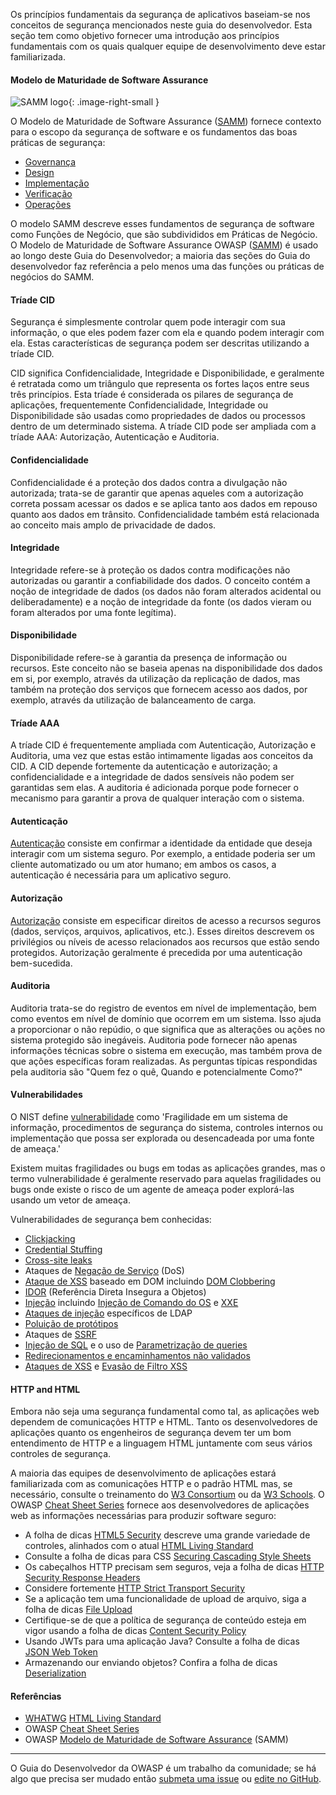 Os princípios fundamentais da segurança de aplicativos baseiam-se nos conceitos
de segurança mencionados neste guia do desenvolvedor.
Esta seção tem como objetivo fornecer uma introdução aos princípios fundamentais
com os quais qualquer equipe de desenvolvimento deve estar familiarizada.

#### Modelo de Maturidade de Software Assurance

![SAMM logo](../../assets/images/logos/samm.png "OWASP SAMM"){: .image-right-small }

O Modelo de Maturidade de Software Assurance ([SAMM][samm]) fornece contexto para o escopo da segurança de software
e os fundamentos das boas práticas de segurança:

* [Governança][sammg]
* [Design][sammd]
* [Implementação][sammi]
* [Verificação][sammv]
* [Operações][sammo]

O modelo SAMM descreve esses fundamentos de segurança de software como Funções de Negócio,
que são subdivididos em Práticas de Negócio.
O Modelo de Maturidade de Software Assurance OWASP ([SAMM][samm]) é usado ao longo deste Guia do Desenvolvedor;
a maioria das seções do Guia do desenvolvedor faz referência a pelo menos uma das funções ou práticas de negócios do SAMM.

#### Tríade CID

Segurança é simplesmente controlar quem pode interagir com sua informação,
o que eles podem fazer com ela e quando podem interagir com ela.
Estas características de segurança podem ser descritas utilizando a tríade CID.

CID significa Confidencialidade, Integridade e Disponibilidade,
e geralmente é retratada como um triângulo que representa os fortes laços entre seus três princípios.
Esta tríade é considerada os pilares de segurança de aplicações,
frequentemente Confidencialidade, Integridade ou Disponibilidade são usadas como propriedades
de dados ou processos dentro de um determinado sistema.
A tríade CID pode ser ampliada com a tríade AAA: Autorização, Autenticação e Auditoria.

#### Confidencialidade

Confidencialidade é a proteção dos dados contra a divulgação não autorizada;
trata-se de garantir que apenas aqueles com a autorização correta possam acessar os dados
e se aplica tanto aos dados em repouso quanto aos dados em trânsito.
Confidencialidade também está relacionada ao conceito mais amplo de privacidade de dados.

#### Integridade

Integridade refere-se à proteção os dados contra modificações não autorizadas ou garantir a confiabilidade dos dados.
O conceito contém a noção de integridade de dados (os dados não foram alterados acidental ou deliberadamente)
e a noção de integridade da fonte (os dados vieram ou foram alterados por uma fonte legítima).

#### Disponibilidade

Disponibilidade refere-se à garantia da presença de informação ou recursos.
Este conceito não se baseia apenas na disponibilidade dos dados em si, por exemplo,
através da utilização da replicação de dados,
mas também na proteção dos serviços que fornecem acesso aos dados, por exemplo,
através da utilização de balanceamento de carga.

#### Tríade AAA

A tríade CID é frequentemente ampliada com Autenticação, Autorização e Auditoria,
uma vez que estas estão intimamente ligadas aos conceitos da CID.
A CID depende fortemente da autenticação e autorização;
a confidencialidade e a integridade de dados sensíveis não podem ser garantidas sem elas.
A auditoria é adicionada porque pode fornecer o mecanismo para garantir a prova de qualquer interação com o sistema.

#### Autenticação

[Autenticação][csauthn] consiste em confirmar a identidade da entidade que deseja interagir com um sistema seguro.
Por exemplo, a entidade poderia ser um cliente automatizado ou um ator humano;
em ambos os casos, a autenticação é necessária para um aplicativo seguro.

#### Autorização

[Autorização][csauthz] consiste em especificar direitos de acesso a recursos
seguros (dados, serviços, arquivos, aplicativos, etc.).
Esses direitos descrevem os privilégios ou níveis de acesso relacionados aos recursos que estão sendo protegidos.
Autorização geralmente é precedida por uma autenticação bem-sucedida.

#### Auditoria

Auditoria trata-se do registro de eventos em nível de implementação,
bem como eventos em nível de domínio que ocorrem em um sistema.
Isso ajuda a proporcionar o não repúdio, o que significa que as alterações ou ações no sistema protegido são inegáveis.
Auditoria pode fornecer não apenas informações técnicas sobre o sistema em execução,
mas também prova de que ações específicas foram realizadas.
As perguntas típicas respondidas pela auditoria são "Quem fez o quê, Quando e potencialmente Como?"

#### Vulnerabilidades

O NIST define [vulnerabilidade][nistvuln] como 'Fragilidade em um sistema de informação, procedimentos de
segurança do sistema, controles internos ou implementação que possa ser explorada ou desencadeada por uma fonte de ameaça.'

Existem muitas fragilidades ou bugs em todas as aplicações grandes, mas o termo vulnerabilidade é geralmente reservado
para aquelas fragilidades ou bugs onde existe o risco de um agente de ameaça poder explorá-las usando um vetor de ameaça.

Vulnerabilidades de segurança bem conhecidas:

* [Clickjacking][csclick]
* [Credential Stuffing][cscreds]
* [Cross-site leaks][csxsleaks]
* Ataques de [Negação de Serviço][csdos] (DoS)
* [Ataque de XSS][csdom] baseado em DOM incluindo [DOM Clobbering][csdomclub]
* [IDOR][csidor] (Referência Direta Insegura a Objetos)
* [Injeção][csinjection] incluindo [Injeção de Comando do OS][csosinjection] e [XXE][csxxe]
* [Ataques de injeção][csldap] específicos de LDAP
* [Poluição de protótipos][csproto]
* Ataques de [SSRF][csssrf]
* [Injeção de SQL][cssql] e o uso de [Parametrização de queries][csquery]
* [Redirecionamentos e encaminhamentos não validados][csredirect]
* [Ataques de XSS][csxss] e [Evasão de Filtro XSS][csxssevade]

#### HTTP and HTML

Embora não seja uma segurança fundamental como tal, as aplicações web dependem de comunicações HTTP e HTML.
Tanto os desenvolvedores de aplicações quanto os engenheiros de segurança devem ter um bom entendimento de HTTP
e a linguagem HTML juntamente com seus vários controles de segurança.

A maioria das equipes de desenvolvimento de aplicações estará familiarizada com as comunicações HTTP e o padrão HTML
mas, se necessário, consulte o treinamento do [W3 Consortium][w3consortium] ou da [W3 Schools][w3schools].
O OWASP [Cheat Sheet Series][cheatsheets] fornece aos desenvolvedores de aplicações web as informações
necessárias para produzir software seguro:

* A folha de dicas [HTML5 Security][cshtml5] descreve uma grande variedade de controles,
  alinhados com o atual [HTML Living Standard][htmlliving]
* Consulte a folha de dicas para CSS [Securing Cascading Style Sheets][cscss]
* Os cabeçalhos HTTP precisam sem seguros, veja a folha de dicas [HTTP Security Response Headers][csheaders]
* Considere fortemente [HTTP Strict Transport Security][csstrict]
* Se a aplicação tem uma funcionalidade de upload de arquivo, siga a folha de dicas [File Upload][csfile]
* Certifique-se de que a política de segurança de conteúdo esteja em vigor usando
  a folha de dicas [Content Security Policy][cscsp]
* Usando JWTs para uma aplicação Java? Consulte a folha de dicas [JSON Web Token][csjwt]
* Armazenando our enviando objetos? Confira a folha de dicas [Deserialization][csserial]

#### Referências

* [WHATWG][whatwg] [HTML Living Standard][htmlliving]
* OWASP [Cheat Sheet Series][cheatsheets]
* OWASP [Modelo de Maturidade de Software Assurance][samm] (SAMM)

----

O Guia do Desenvolvedor da OWASP é um trabalho da comunidade; se há algo que precisa ser mudado
então [submeta uma issue][issue0401] ou [edite no GitHub][edit0401].

[cheatsheets]: https://cheatsheetseries.owasp.org/
[csclick]: https://cheatsheetseries.owasp.org/cheatsheets/Clickjacking_Defense_Cheat_Sheet
[cscreds]: https://cheatsheetseries.owasp.org/cheatsheets/Credential_Stuffing_Prevention_Cheat_Sheet
[cscsp]: https://cheatsheetseries.owasp.org/cheatsheets/Content_Security_Policy_Cheat_Sheet
[cscss]: https://cheatsheetseries.owasp.org/cheatsheets/Securing_Cascading_Style_Sheets_Cheat_Sheet
[csdom]: https://cheatsheetseries.owasp.org/cheatsheets/DOM_based_XSS_Prevention_Cheat_Sheet
[csdomclub]: https://cheatsheetseries.owasp.org/cheatsheets/DOM_Clobbering_Prevention_Cheat_Sheet
[csdos]: https://cheatsheetseries.owasp.org/cheatsheets/Denial_of_Service_Cheat_Sheet
[csidor]: https://cheatsheetseries.owasp.org/cheatsheets/Insecure_Direct_Object_Reference_Prevention_Cheat_Sheet
[csinjection]: https://cheatsheetseries.owasp.org/cheatsheets/Injection_Prevention_Cheat_Sheet
[csosinjection]: https://cheatsheetseries.owasp.org/cheatsheets/OS_Command_Injection_Defense_Cheat_Sheet
[csldap]: https://cheatsheetseries.owasp.org/cheatsheets/LDAP_Injection_Prevention_Cheat_Sheet
[csproto]: https://cheatsheetseries.owasp.org/cheatsheets/Prototype_Pollution_Prevention_Cheat_Sheet
[csauthn]: https://cheatsheetseries.owasp.org/cheatsheets/Authentication_Cheat_Sheet
[csauthz]: https://cheatsheetseries.owasp.org/cheatsheets/Authorization_Cheat_Sheet
[csfile]: https://cheatsheetseries.owasp.org/cheatsheets/File_Upload_Cheat_Sheet
[csheaders]: https://cheatsheetseries.owasp.org/cheatsheets/HTTP_Headers_Cheat_Sheet
[cshtml5]: https://cheatsheetseries.owasp.org/cheatsheets/HTML5_Security_Cheat_Sheet
[csjwt]: https://cheatsheetseries.owasp.org/cheatsheets/JSON_Web_Token_for_Java_Cheat_Sheet
[csredirect]: https://cheatsheetseries.owasp.org/cheatsheets/Unvalidated_Redirects_and_Forwards_Cheat_Sheet
[csserial]: https://cheatsheetseries.owasp.org/cheatsheets/Deserialization_Cheat_Sheet
[cssql]: https://cheatsheetseries.owasp.org/cheatsheets/SQL_Injection_Prevention_Cheat_Sheet
[csquery]: https://cheatsheetseries.owasp.org/cheatsheets/Query_Parameterization_Cheat_Sheet
[csssrf]:  https://cheatsheetseries.owasp.org/cheatsheets/Server_Side_Request_Forgery_Prevention_Cheat_Sheet
[csstrict]: https://cheatsheetseries.owasp.org/cheatsheets/HTTP_Strict_Transport_Security_Cheat_Sheet
[csxss]: https://cheatsheetseries.owasp.org/cheatsheets/Cross_Site_Scripting_Prevention_Cheat_Sheet
[csxsleaks]: https://cheatsheetseries.owasp.org/cheatsheets/XS_Leaks_Cheat_Sheet
[csxssevade]: https://cheatsheetseries.owasp.org/cheatsheets/XSS_Filter_Evasion_Cheat_Sheet
[csxxe]: https://cheatsheetseries.owasp.org/cheatsheets/XML_External_Entity_Prevention_Cheat_Sheet
[edit0401]: https://github.com/OWASP/DevGuide/blob/main/docs/pt-br/02-foundations/01-security-fundamentals.md
[issue0401]: https://github.com/OWASP/DevGuide/issues/new?labels=enhancement&template=request.md&title=Update:%2002-foundations/01-security-fundamentals
[htmlliving]: https://html.spec.whatwg.org/multipage/
[nistvuln]: https://csrc.nist.gov/glossary/term/vulnerability
[samm]: https://owaspsamm.org/about/
[sammd]: https://owaspsamm.org/model/design/
[sammg]: https://owaspsamm.org/model/governance/
[sammi]: https://owaspsamm.org/model/implementation/
[sammo]: https://owaspsamm.org/model/operations/
[sammv]: https://owaspsamm.org/model/verification/
[w3consortium]: https://www.w3.org/
[w3schools]: https://www.w3schools.com/html/
[whatwg]: https://whatwg.org/
